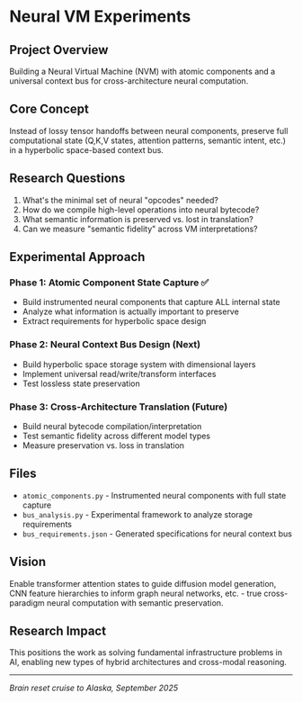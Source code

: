 # Neural VM Experiments

## Project Overview
Building a Neural Virtual Machine (NVM) with atomic components and a universal context bus for cross-architecture neural computation.

## Core Concept
Instead of lossy tensor handoffs between neural components, preserve full computational state (Q,K,V states, attention patterns, semantic intent, etc.) in a hyperbolic space-based context bus.

## Research Questions
1. What's the minimal set of neural "opcodes" needed?
2. How do we compile high-level operations into neural bytecode?
3. What semantic information is preserved vs. lost in translation?
4. Can we measure "semantic fidelity" across VM interpretations?

## Experimental Approach

### Phase 1: Atomic Component State Capture ✅
- Build instrumented neural components that capture ALL internal state
- Analyze what information is actually important to preserve
- Extract requirements for hyperbolic space design

### Phase 2: Neural Context Bus Design (Next)
- Build hyperbolic space storage system with dimensional layers
- Implement universal read/write/transform interfaces
- Test lossless state preservation

### Phase 3: Cross-Architecture Translation (Future)
- Build neural bytecode compilation/interpretation
- Test semantic fidelity across different model types
- Measure preservation vs. loss in translation

## Files
- `atomic_components.py` - Instrumented neural components with full state capture
- `bus_analysis.py` - Experimental framework to analyze storage requirements
- `bus_requirements.json` - Generated specifications for neural context bus

## Vision
Enable transformer attention states to guide diffusion model generation, CNN feature hierarchies to inform graph neural networks, etc. - true cross-paradigm neural computation with semantic preservation.

## Research Impact
This positions the work as solving fundamental infrastructure problems in AI, enabling new types of hybrid architectures and cross-modal reasoning.

---
*Brain reset cruise to Alaska, September 2025*
